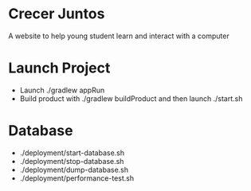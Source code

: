 # Crecer Juntos

 A website to help young student learn and interact with a computer


# Launch Project

* Launch ./gradlew appRun
* Build product with ./gradlew buildProduct and then launch ./start.sh

# Database

* ./deployment/start-database.sh
* ./deployment/stop-database.sh
* ./deployment/dump-database.sh
* ./deployment/performance-test.sh
